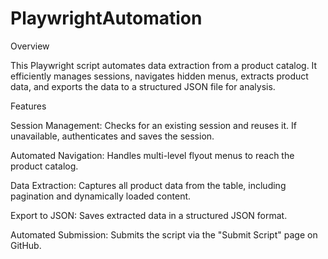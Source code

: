 # PlaywrightAutomation
Overview

This Playwright script automates data extraction from a product catalog. It efficiently manages sessions, navigates hidden menus, extracts product data, and exports the data to a structured JSON file for analysis.

Features

Session Management: Checks for an existing session and reuses it. If unavailable, authenticates and saves the session.

Automated Navigation: Handles multi-level flyout menus to reach the product catalog.

Data Extraction: Captures all product data from the table, including pagination and dynamically loaded content.

Export to JSON: Saves extracted data in a structured JSON format.

Automated Submission: Submits the script via the "Submit Script" page on GitHub.
